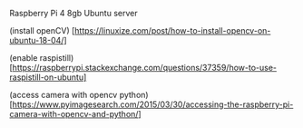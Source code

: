 Raspberry Pi 4 8gb
Ubuntu server

(install openCV) [https://linuxize.com/post/how-to-install-opencv-on-ubuntu-18-04/]

(enable raspistill) [https://raspberrypi.stackexchange.com/questions/37359/how-to-use-raspistill-on-ubuntu]

(access camera with opencv python) [https://www.pyimagesearch.com/2015/03/30/accessing-the-raspberry-pi-camera-with-opencv-and-python/]
